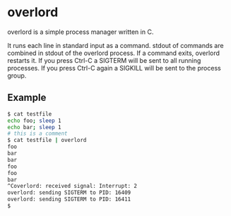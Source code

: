 # overlord

overlord is a simple process manager written in C.

It runs each line in standard input as a command.
stdout of commands are combined in stdout of the overlord process.
If a command exits, overlord restarts it.
If you press Ctrl-C a SIGTERM will be sent to all running processes.
If you press Ctrl-C again a SIGKILL will be sent to the process group.

## Example

```bash
$ cat testfile
echo foo; sleep 1
echo bar; sleep 1
# this is a comment
$ cat testfile | overlord
foo
bar
bar
foo
foo
bar
^Coverlord: received signal: Interrupt: 2
overlord: sending SIGTERM to PID: 16409
overlord: sending SIGTERM to PID: 16411
$
```
